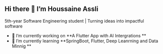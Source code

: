 ## Hi there 👋 I’m Houssaine Assli
5th-year Software Engineering student | Turning ideas into impactful software

- 🔭 I’m currently working on **A Flutter App with AI Intergrations **
- 🌱 I’m currently learning **SpringBoot, Flutter, Deep Leanrning and Data Minnig **
